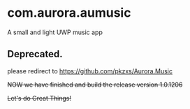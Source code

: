 # com.aurora.aumusic
A small and light UWP music app 

## Deprecated.
please redirect to https://github.com/pkzxs/Aurora.Music



~~NOW we have finished and build the release version 1.0.1206~~
	
~~Let's do Great Things!~~
